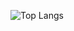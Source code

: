 ![Top Langs](https://github-readme-stats.vercel.app/api/top-langs/?username=DLee211&theme=transparent&hide_progress=true)

